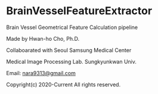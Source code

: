 # BrainVesselFeatureExtractor

Brain Vessel Geometrical Feature Calculation pipeline

Made by Hwan-ho Cho, Ph.D.


Collaboarated with Seoul Samsung Medical Center

Medical Image Processing Lab. Sungkyunkwan Univ.


Email: nara9313@gmail.com

Copyright(c) 2020-Current All rights reserved.
